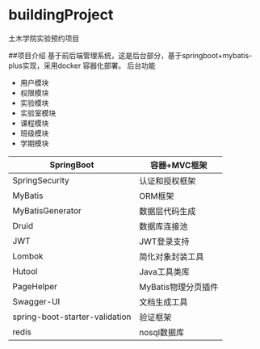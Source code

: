 # buildingProject
土木学院实验预约项目

##项目介绍
基于前后端管理系统，这是后台部分，基于springboot+mybatis-plus实现，采用docker
容器化部署。
后台功能
- 用户模块
- 权限模块
- 实验模块
- 实验室模块
- 课程模块
- 班级模块
- 学期模块



| SpringBoot                     | 容器+MVC框架        |
| ------------------------------ | ------------------- |
| SpringSecurity                 | 认证和授权框架      |
| MyBatis                        | ORM框架             |
| MyBatisGenerator               | 数据层代码生成      |
| Druid                          | 数据库连接池        |
| JWT                            | JWT登录支持         |
| Lombok                         | 简化对象封装工具    |
| Hutool                         | Java工具类库        |
| PageHelper                     | MyBatis物理分页插件 |
| Swagger-UI                     | 文档生成工具        |
| spring-boot-starter-validation | 验证框架            |
| redis                          | nosql数据库        |





